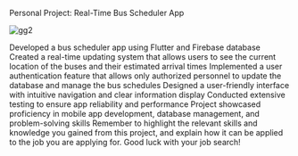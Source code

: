 Personal Project: Real-Time Bus Scheduler App

![gg2](https://user-images.githubusercontent.com/61593351/235311992-3c9ad466-bbbf-487b-a91a-6b8dd4644bf9.png)


Developed a bus scheduler app using Flutter and Firebase database
Created a real-time updating system that allows users to see the current location of the buses and their estimated arrival times
Implemented a user authentication feature that allows only authorized personnel to update the database and manage the bus schedules
Designed a user-friendly interface with intuitive navigation and clear information display
Conducted extensive testing to ensure app reliability and performance
Project showcased proficiency in mobile app development, database management, and problem-solving skills
Remember to highlight the relevant skills and knowledge you gained from this project, and explain how it can be applied to the job you are applying for. Good luck with your job search!
